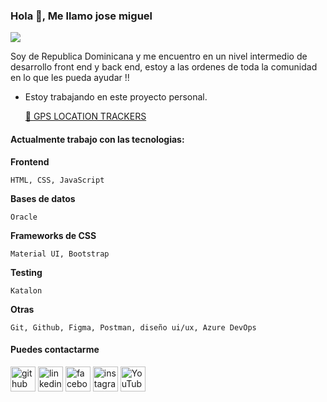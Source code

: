 ### Hola 👋,  Me llamo jose miguel 
![](https://www.dlapiper.com/~/media/images/news/2018/programming_code_technology_computerwebsite_banner_432008923.jpg?h=257&la=es&w=759&hash=38BC28B40211EFCBFAEC1BE3711DCB8BD0500121)

Soy de Republica Dominicana y me encuentro en un nivel intermedio de desarrollo front end y back end, estoy a las ordenes de toda la comunidad en lo que les pueda ayudar !!

- Estoy trabajando en este proyecto personal. 

     [:construction: GPS LOCATION TRACKERS](https://github.com/jfalcon89/Desarrollo_Web_GPSLT/tree/master " REPOSITORIO GITHUB GPS LOCATION TRACKERS")

#### Actualmente trabajo con las tecnologias:

**Frontend** 

    HTML, CSS, JavaScript 

**Bases de datos** 

    Oracle 

**Frameworks de CSS** 

    Material UI, Bootstrap

**Testing**

    Katalon

**Otras** 

    Git, Github, Figma, Postman, diseño ui/ux, Azure DevOps 

#### Puedes contactarme ####


[<img src='https://cdn.jsdelivr.net/npm/simple-icons@3.0.1/icons/github.svg' alt='github' height='40'>](https://github.com/jfalcon89)  [<img src='https://cdn.jsdelivr.net/npm/simple-icons@3.0.1/icons/linkedin.svg' alt='linkedin' height='40'>](https://www.linkedin.com/in/jose-miguel-falcon-zapata-925926225//)  [<img src='https://cdn.jsdelivr.net/npm/simple-icons@3.0.1/icons/facebook.svg' alt='facebook' height='40'>](https://www.facebook.com/jfalcon89)  [<img src='https://cdn.jsdelivr.net/npm/simple-icons@3.0.1/icons/instagram.svg' alt='instagram' height='40'>](https://www.instagram.com/jfalcon89/)  [<img src='https://cdn.jsdelivr.net/npm/simple-icons@3.0.1/icons/youtube.svg' alt='YouTube' height='40'>](https://www.youtube.com/channel/UCINMgMwP9vEFEW1KN4-k4Dg)  

